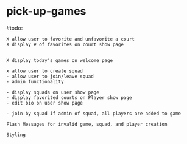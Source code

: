 # pick-up-games

#todo: 

    X allow user to favorite and unfavorite a court
    X display # of favorites on court show page
    

    X display today's games on welcome page

    x allow user to create squad
    - allow user to join/leave squad
    - admin functionality

    - display squads on user show page
    - display favorited courts on Player show page
    - edit bio on user show page

    - join by squad if admin of squad, all players are added to game

    Flash Messages for invalid game, squad, and player creation

    Styling
